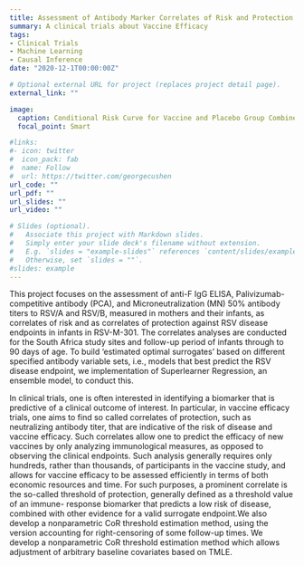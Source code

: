 ```yaml
---
title: Assessment of Antibody Marker Correlates of Risk and Protection 
summary: A clinical trials about Vaccine Efficacy 
tags:
- Clinical Trials
- Machine Learning
- Causal Inference
date: "2020-12-1T00:00:00Z"

# Optional external URL for project (replaces project detail page).
external_link: ""

image:
  caption: Conditional Risk Curve for Vaccine and Placebo Group Combined based on EIA and PCA markers
  focal_point: Smart

#links:
#- icon: twitter
#  icon_pack: fab
#  name: Follow
#  url: https://twitter.com/georgecushen
url_code: ""
url_pdf: ""
url_slides: ""
url_video: ""

# Slides (optional).
#   Associate this project with Markdown slides.
#   Simply enter your slide deck's filename without extension.
#   E.g. `slides = "example-slides"` references `content/slides/example-slides.md`.
#   Otherwise, set `slides = ""`.
#slides: example
---
```

This project focuses on the assessment of anti-F IgG ELISA, Palivizumab-competitive antibody (PCA), and Microneutralization (MN) 50% antibody titers to RSV/A and RSV/B, measured in mothers and their infants, as correlates of risk and as correlates of protection against RSV disease endpoints in infants in RSV-M-301. The correlates analyses are conducted for the South Africa study sites and follow-up period of infants through to 90 days of age. To build ‘estimated optimal surrogates’ based on different specified antibody variable sets, i.e., models that best predict the RSV disease endpoint, we implementation of Superlearner Regression, an ensemble model, to conduct this.

In clinical trials, one is often interested in identifying a biomarker that is predictive of a clinical outcome of interest. In particular, in vaccine efficacy trials, one aims to find so called correlates of protection, such as neutralizing antibody titer, that are indicative of the risk of disease and vaccine efficacy. Such correlates allow one to predict the efficacy of new vaccines by only analyzing immunological measures, as opposed to observing the clinical endpoints. Such analysis generally requires only hundreds, rather than thousands, of participants in the vaccine study, and allows for vaccine efficacy to be assessed efficiently in terms of both economic resources and time. For such purposes, a prominent correlate is the so-called threshold of protection, generally defined as a threshold value of an immune- response biomarker that predicts a low risk of disease, combined with other evidence for a valid surrogate endpoint.We also develop a nonparametric CoR threshold estimation method, using the version accounting for right-censoring of some follow-up times. We develop a nonparametric CoR threshold estimation method which allows adjustment of arbitrary baseline covariates based on TMLE.

